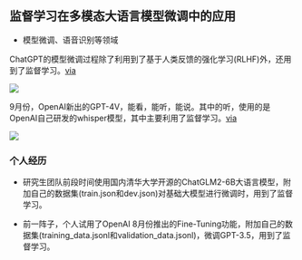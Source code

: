 ## 监督学习在多模态大语言模型微调中的应用

<div grid="~ cols-2 gap-4 text-sm">
<div class="mt-2">

- 模型微调、语音识别等领域

ChatGPT的模型微调过程除了利用到了基于人类反馈的强化学习(RLHF)外，还用到了监督学习。[via](https://en.wikipedia.org/wiki/ChatGPT)

![](https://vip2.loli.io/2023/10/31/qeImJWFw2zU8VaN.webp)

9月份，OpenAI新出的GPT-4V，能看，能听，能说。其中的听，使用的是OpenAI自己研发的whisper模型，其中主要利用了监督学习。[via](https://openai.com/research/whisper)

![](https://vip2.loli.io/2023/10/31/3tGxm9yKXdabcTD.webp)

</div>
<div>

<h3 mt-4>个人经历</h3>

- 研究生团队前段时间使用国内清华大学开源的ChatGLM2-6B大语言模型，附加自己的数据集(train.json和dev.json)对基础大模型进行微调时，用到了监督学习。

- 前一阵子，个人试用了OpenAI 8月份推出的Fine-Tuning功能，附加自己的数据集(training_data.jsonl和validation_data.jsonl)，微调GPT-3.5，用到了监督学习。

</div>
</div>

<!-- 监督学习在模型微调中的重要性：

1. 模型微调与ChatGPT：
ChatGPT是OpenAI开发的大语言模型，其微调过程不仅仅基于人类反馈的强化学习(RLHF)。更重要的是，它也广泛地利用了监督学习。监督学习通过使用带有标签的数据来训练模型，确保模型可以准确地预测或产生期望的输出。这种方法的成功可以从ChatGPT的性能中看出。

2. OpenAI的GPT-4V：
GPT-4V是OpenAI最新发布的模型，它的功能不仅仅局限于文本，还拓展到了视觉和听觉领域。特别是在语音识别部分，OpenAI使用了自研的Whisper模型。Whisper模型的核心技术主要利用了监督学习，这再次证明了监督学习在模型训练中的关键作用。

3. 国内研究与微调实践：
清华大学开源的ChatGLM2-6B大语言模型也在微调过程中使用了监督学习。通过附加的数据集，如“train.json”和“dev.json”，该模型可以进一步微调，更好地适应特定的任务。

4. OpenAI的Fine-Tuning功能：
OpenAI推出的Fine-Tuning功能为GPT-3.5模型提供了微调的可能性。用户可以附加自己的数据集，如“training_data.jsonl”和“validation_data.jsonl”，通过监督学习来调整模型，使其更适应特定的需求。

通过上述内容，我们可以明显看到，无论是国内还是国外的研究，监督学习都在模型微调中起到了不可或缺的作用。 -->


